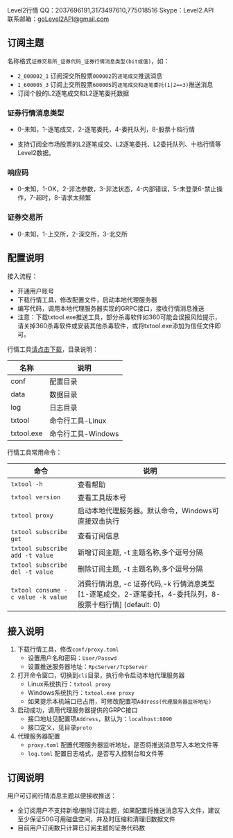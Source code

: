 Level2行情  QQ：2037696191,3173497610,775018516  Skype：Level2.API  
联系邮箱：goLevel2API@gmail.com

## 订阅主题
名称格式`证券交易所_证券代码_证券行情消息类型(bit或值)`，如：

- `2_000002_1` 订阅深交所股票`000002`的`逐笔成交`推送消息
- `1_600005_3` 订阅上交所股票`600005`的`逐笔成交和逐笔委托(1|2==3)`推送消息
- 订阅个股的L2逐笔成交和L2逐笔委托数据

### 证券行情消息类型
- 0-未知，1-逐笔成交，2-逐笔委托，4-委托队列，8-股票十档行情

- 支持订阅全市场股票的L2逐笔成交、L2逐笔委托、L2委托队列、十档行情等Level2数据。


### 响应码

- 0-未知，1-OK，2-非法参数，3-非法状态，4-内部错误，5-未登录6-禁止操作，7-超时，8-请求太频繁

### 证券交易所
- 0-未知，1-上交所，2-深交所，3-北交所



## 配置说明

接入流程：
- 开通用户账号
- 下载行情工具，修改配置文件，启动本地代理服务器
- 编写代码，调用本地代理服务器实现的GRPC接口，接收行情消息推送
- 注意：下载txtool.exe推送工具，部分杀毒软件如360可能会误报风险提示，请关掉360杀毒软件或安装其他杀毒软件，或将txtool.exe添加为信任文件即可。

行情工具[请点击下载](https://github.com/Level2API/l2-push-python/tree/master/cli)，目录说明：

| 名称       | 说明               |
| ---------- | ------------------ |
| conf       | 配置目录           |
| data       | 数据目录           |
| log        | 日志目录           |
| txtool     | 命令行工具-Linux   |
| txtool.exe | 命令行工具-Windows |



行情工具常用命令：

| 命令             | 说明                                                |
| ---------------- | --------------------------------------------------- |
| `txtool -h`      | 查看帮助                                            |
| `txtool version` | 查看工具版本号                                      |
| `txtool proxy`   | 启动本地代理服务器。默认命令，Windows可直接双击执行 |
| `txtool subscribe get`   | 查看订阅信息 |
| `txtool subscribe add -t value`   | 新增订阅主题, -t 主题名称,多个逗号分隔 |
| `txtool subscribe del -t value`   | 删除订阅主题, -t 主题名称,多个逗号分隔 |
| `txtool consume -c value -k value`   | 消费行情消息, -c 证券代码,-k 行情消息类型[1-逐笔成交，2-逐笔委托，4-委托队列，8-股票十档行情] (default: 0) |




## 接入说明

1. 下载行情工具，修改`conf/proxy.toml`
   - 设置用户名和密码：`User/Passwd`
   - 设置推送服务器地址：`RpcServer/TcpServer`
2. 打开命令窗口，切换到`cli`目录，执行命令启动本地代理服务器
   - Linux系统执行：`txtool proxy`
   - Windows系统执行：`txtool.exe proxy`
   - 如果提示本机端口已占用，可修改配置项`Address(代理服务器监听地址)`
3. 启动成功，调用代理服务器提供的GRPC接口
   - 接口地址见配置项`Address`，默认为：`localhost:8090`
   - 接口定义，见目录`proto`
4. 代理服务器配置
   - `proxy.toml` 配置代理服务器监听地址，是否将推送消息写入本地文件等
   - `log.toml` 配置日志格式，是否写入控制台和文件等


## 订阅说明
用户可订阅行情消息主题以便接收推送：
- 全订阅用户不支持新增/删除订阅主题，如果配置将推送消息写入文件，建议至少保证50G可用磁盘空间，并及时压缩和清理旧数据文件
- 目前用户订阅数只计算已订阅主题的证券代码数




